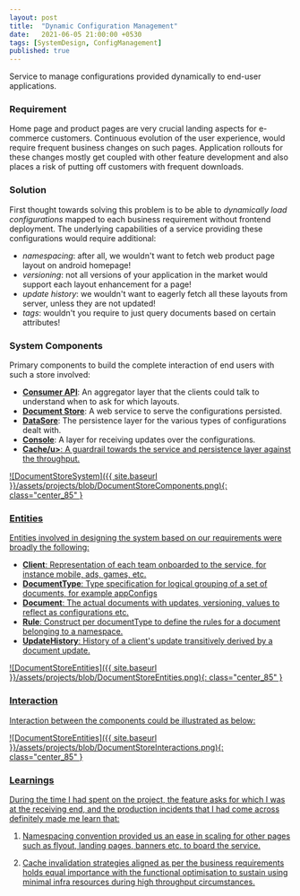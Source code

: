 ```yaml
---
layout: post
title:  "Dynamic Configuration Management"
date:   2021-06-05 21:00:00 +0530
tags: [SystemDesign, ConfigManagement]
published: true
---
```

Service to manage configurations provided dynamically to end-user applications.

### Requirement

Home page and product pages are very crucial landing aspects for e-commerce customers. Continuous evolution of the user
experience, would require frequent business changes on such pages. Application rollouts for these changes mostly get
coupled with other feature development and also places a risk of putting off customers with frequent downloads.

### Solution

First thought towards solving this problem is to be able to _dynamically load configurations_ mapped to each business
requirement without frontend deployment. The underlying capabilities of a service providing these configurations would
require additional:

- _namespacing_: after all, we wouldn't want to fetch web product page layout on android homepage!
- _versioning_: not all versions of your application in the market would support each layout enhancement for a page!
- _update history_: we wouldn't want to eagerly fetch all these layouts from server, unless they are not updated!
- _tags_: wouldn't you require to just query documents based on certain attributes!

### System Components

Primary components to build the complete interaction of end users with such a store involved:

- **<u>Consumer API</u>**: An aggregator layer that the clients could talk to understand when to ask for which layouts.
- **<u>Document Store</u>**: A web service to serve the configurations persisted.
- **<u>DataSore</u>**: The persistence layer for the various types of configurations dealt with.
- **<u>Console</u>**: A layer for receiving updates over the configurations.
- **<u>Cache/u>**: A guardrail towards the service and persistence layer against the throughput.

![DocumentStoreSystem]({{ site.baseurl }}/assets/projects/blob/DocumentStoreComponents.png){: class="center_85" }

### Entities

Entities involved in designing the system based on our requirements were broadly the following:

- **Client**: Representation of each team onboarded to the service, for instance mobile, ads, games, etc.
- **DocumentType**: Type specification for logical grouping of a set of documents, for example appConfigs
- **Document**: The actual documents with updates, versioning, values to reflect as configurations etc.
- **Rule**: Construct per documentType to define the rules for a document belonging to a namespace.
- **UpdateHistory**: History of a client's update transitively derived by a document update.

![DocumentStoreEntities]({{ site.baseurl }}/assets/projects/blob/DocumentStoreEntities.png){: class="center_85" }

### Interaction

Interaction between the components could be illustrated as below:

![DocumentStoreEntities]({{ site.baseurl }}/assets/projects/blob/DocumentStoreInteractions.png){: class="center_85" }

### Learnings

During the time I had spent on the project, the feature asks for which I was at the receiving end, and the production
incidents that I had come across definitely made me learn that:

1. Namespacing convention provided us an ease in scaling for other pages such as flyout, landing pages, banners etc. to
   board the service.

2. Cache invalidation strategies aligned as per the business requirements holds equal importance with the functional
   optimisation to sustain using minimal infra resources during high throughput circumstances.
